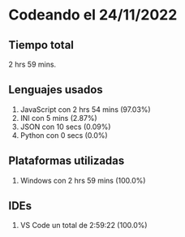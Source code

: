 # Codeando el 24/11/2022

## Tiempo total
2 hrs 59 mins.

## Lenguajes usados
1. JavaScript con 2 hrs 54 mins (97.03%)
1. INI con 5 mins (2.87%)
1. JSON con 10 secs (0.09%)
1. Python con 0 secs (0.0%)

## Plataformas utilizadas
1. Windows con 2 hrs 59 mins (100.0%)

## IDEs
1. VS Code un total de 2:59:22 (100.0%)
